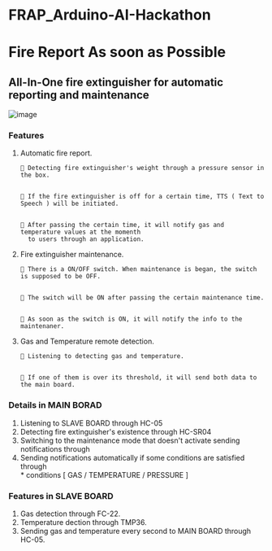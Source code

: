 
# FRAP_Arduino-AI-Hackathon
#  Fire Report As soon as Possible
## All-In-One fire extinguisher for automatic reporting and maintenance


![image](https://user-images.githubusercontent.com/29877872/61609672-d1b44b00-ac91-11e9-8f6e-6670d3ed0478.png)

 ### Features 
 <p>
  <ol>
    <li> Automatic fire report.</li>
    
    
     Detecting fire extinguisher's weight through a pressure sensor in the box.
    
    
     If the fire extinguisher is off for a certain time, TTS ( Text to Speech ) will be initiated.
    
    
     After passing the certain time, it will notify gas and temperature values at the momenth 
      to users through an application.
      
      
  
  <li> Fire extinguisher maintenance. </li>
  
  
     There is a ON/OFF switch. When maintenance is began, the switch is supposed to be OFF.
    
    
     The switch will be ON after passing the certain maintenance time.
    
    
     As soon as the switch is ON, it will notify the info to the maintenaner.
    
    
  
  <li> Gas and Temperature remote detection. </li>
  
 
     Listening to detecting gas and temperature.
    
    
     If one of them is over its threshold, it will send both data to the main board. 
    
 </ol>

### Details in MAIN BORAD 
<p>
  <ol>
  <li> Listening to SLAVE BOARD through HC-05 </li>

  <li> Detecting fire extinguisher's existence through HC-SR04</li>

  <li> Switching to the maintenance mode that doesn't activate sending notifications through </li>

  <li> Sending notifications automatically if some conditions are satisfied through  </li>
   * conditions [ GAS / TEMPERATURE / PRESSURE ] 
  </ol>
</p>

### Features in SLAVE BOARD
<p>
  <ol>
  <li> Gas detection through FC-22. </li>
  
  <li> Temperature dection through TMP36. </li>
  
  <li> Sending gas and temperature every second to MAIN BOARD through HC-05. </li>
  </ol>
</p>
